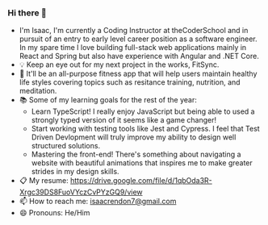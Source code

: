### Hi there 👋

- I'm Isaac, I'm currently a Coding Instructor at theCoderSchool and in pursuit of an entry to early level career position as a software engineer. In my spare time I     love building full-stack web applications mainly in React and Spring but also have experience with Angular and .NET Core. 
- 💡 Keep an eye out for my next project in the works, FitSync.
- 💪 It'll be an all-purpose fitness app that will help users maintain healthy life styles covering topics such as resitance training, nutrition, and meditation.
- 📚 Some of my learning goals for the rest of the year:
  - Learn TypeScript! I really enjoy JavaScript but being able to used a strongly typed version of it seems like a game changer!
  - Start working with testing tools like Jest and Cypress. I feel that Test Driven Devlopment will truly improve my ability to design well structured solutions. 
  - Mastering the front-end! There's something about navigating a website with beautiful animations that inspires me to make greater strides in my design skills.
- 📋 My resume: https://drive.google.com/file/d/1qbOda3R-Xrgc39DS8FuoVYczCvPYzGQ9/view
- 📫 How to reach me: isaacrendon7@gmail.com
- 😄 Pronouns: He/Him

